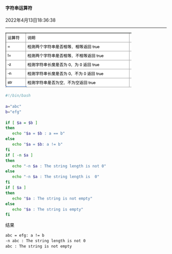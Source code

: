 #### 字符串运算符

2022年4月13日18:36:38

---



![图片描述](5.4_字符串运算符.assets/uid600404-20191105-1572939096824.png)

```bash
#!/bin/bash

a="abc"
b="efg"

if [ $a = $b ]
then
   echo "$a = $b : a == b"
else
   echo "$a = $b: a != b"
fi
if [ -n $a ]
then
   echo "-n $a : The string length is not 0"
else
   echo "-n $a : The string length is  0"
fi
if [ $a ]
then
   echo "$a : The string is not empty"
else
   echo "$a : The string is empty"
fi
```

结果

```bash
abc = efg: a != b
-n abc : The string length is not 0
abc : The string is not empty
```
